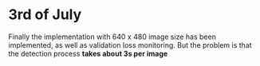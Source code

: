 # 3rd of July

Finally the implementation with 640 x 480 image size has been implemented, as well as validation loss monitoring. But the problem
is that the detection process **takes about 3s per image**
